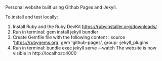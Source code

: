 Personal website built using Github Pages and Jekyll.

To install and test locally:

1. Install Ruby and the Ruby DevKit
    https://rubyinstaller.org/downloads/
2. Run in terminal:
    gem install jekyll bundler
3. Create Gemfile file with the following content :
    source 'https://rubygems.org'
    gem 'github-pages', group: :jekyll_plugins
4. Run in terminal:
    bundle exec jekyll serve --watch
    The website is now visible in http://localhost:4000